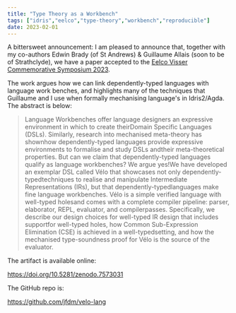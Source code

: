 ```yaml
---
title: "Type Theory as a Workbench"
tags: ["idris","eelco","type-theory","workbench","reproducible"]
date: 2023-02-01
---
```


A bittersweet announcement: I am pleased to announce that, together with my co-authors Edwin Brady (of St Andrews) & Guillaume Allais (soon to be of Strathclyde), we have a paper accepted to the [Eelco Visser Commemorative Symposium 2023](https://symposium.eelcovisser.org/).

The work argues how we can link dependently-typed languages with language work benches, and highlights many of the techniques that Guillaume and I use when formally mechanising language's in Idris2/Agda. The abstract is below:

> Language Workbenches offer language designers an expressive
> environment in which to create theirDomain Specific Languages
> (DSLs). Similarly, research into mechanised meta-theory has shownhow
> dependently-typed languages provide expressive environments to
> formalise and study DSLs andtheir meta-theoretical properties. But
> can we claim that dependently-typed languages qualify as language
> workbenches? We argue yes!We have developed an exemplar DSL called
> Vélo that showcases not only dependently-typedtechniques to realise
> and manipulate Intermediate Representations (IRs), but that
> dependently-typedlanguages make fine language workbenches. Vélo is a
> simple verified language with well-typed holesand comes with a
> complete compiler pipeline: parser, elaborator, REPL, evaluator, and
> compilerpasses. Specifically, we describe our design choices for
> well-typed IR design that includes supportfor well-typed holes, how
> Common Sub-Expression Elimination (CSE) is achieved in a
> well-typedsetting, and how the mechanised type-soundness proof for
> Vélo is the source of the evaluator.


The artifact is available online:

https://doi.org/10.5281/zenodo.7573031

The GitHub repo is:

https://github.com/jfdm/velo-lang
